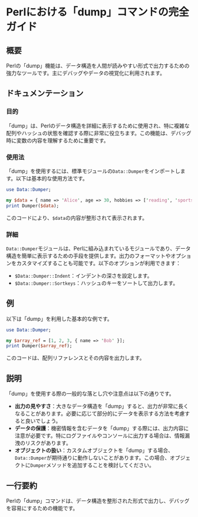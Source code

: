 <!--
Meta Description: # Perlにおける「dump」コマンドの完全ガイド ## 概要 Perlの「dump」機能は、データ構造を人間が読みやすい形式で出力するための強力なツールです。主にデバッグやデータの視覚化に利用されます。 ## ドキュメンテーション ### 目的 「dump」は、Perlのデータ構造を詳細に表示す...
Meta Keywords: dump, data, dumper, perlの, perl
-->

# Perlにおける「dump」コマンドの完全ガイド

## 概要
Perlの「dump」機能は、データ構造を人間が読みやすい形式で出力するための強力なツールです。主にデバッグやデータの視覚化に利用されます。

## ドキュメンテーション
### 目的
「dump」は、Perlのデータ構造を詳細に表示するために使用され、特に複雑な配列やハッシュの状態を確認する際に非常に役立ちます。この機能は、デバッグ時に変数の内容を理解するために重要です。

### 使用法
「dump」を使用するには、標準モジュールの`Data::Dumper`をインポートします。以下は基本的な使用方法です。

```perl
use Data::Dumper;

my $data = { name => 'Alice', age => 30, hobbies => ['reading', 'sports'] };
print Dumper($data);
```

このコードにより、`$data`の内容が整形されて表示されます。

### 詳細
`Data::Dumper`モジュールは、Perlに組み込まれているモジュールであり、データ構造を簡単に表示するための手段を提供します。出力のフォーマットやオプションをカスタマイズすることも可能です。以下のオプションが利用できます：

- `$Data::Dumper::Indent`：インデントの深さを設定します。
- `$Data::Dumper::Sortkeys`：ハッシュのキーをソートして出力します。

## 例
以下は「dump」を利用した基本的な例です。

```perl
use Data::Dumper;

my $array_ref = [1, 2, 3, { name => 'Bob' }];
print Dumper($array_ref);
```

このコードは、配列リファレンスとその内容を出力します。

## 説明
「dump」を使用する際の一般的な落とし穴や注意点は以下の通りです。

- **出力の見やすさ**：大きなデータ構造を「dump」すると、出力が非常に長くなることがあります。必要に応じて部分的にデータを表示する方法を考慮すると良いでしょう。
- **データの保護**：機密情報を含むデータを「dump」する際には、出力内容に注意が必要です。特にログファイルやコンソールに出力する場合は、情報漏洩のリスクがあります。
- **オブジェクトの扱い**：カスタムオブジェクトを「dump」する場合、`Data::Dumper`が期待通りに動作しないことがあります。この場合、オブジェクトに`Dumper`メソッドを追加することを検討してください。

## 一行要約
Perlの「dump」コマンドは、データ構造を整形された形式で出力し、デバッグを容易にするための機能です。